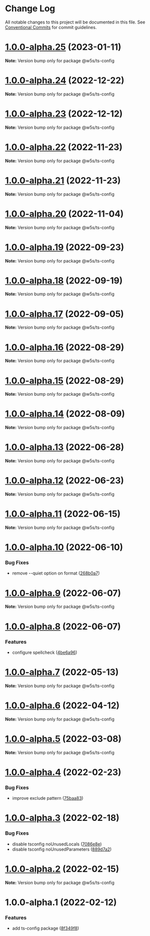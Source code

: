 # Change Log

All notable changes to this project will be documented in this file.
See [Conventional Commits](https://conventionalcommits.org) for commit guidelines.

# [1.0.0-alpha.25](https://github.com/w5s/project-config/compare/@w5s/ts-config@1.0.0-alpha.24...@w5s/ts-config@1.0.0-alpha.25) (2023-01-11)

**Note:** Version bump only for package @w5s/ts-config

# [1.0.0-alpha.24](https://github.com/w5s/project-config/compare/@w5s/ts-config@1.0.0-alpha.23...@w5s/ts-config@1.0.0-alpha.24) (2022-12-22)

**Note:** Version bump only for package @w5s/ts-config

# [1.0.0-alpha.23](https://github.com/w5s/project-config/compare/@w5s/ts-config@1.0.0-alpha.22...@w5s/ts-config@1.0.0-alpha.23) (2022-12-12)

**Note:** Version bump only for package @w5s/ts-config

# [1.0.0-alpha.22](https://github.com/w5s/project-config/compare/@w5s/ts-config@1.0.0-alpha.21...@w5s/ts-config@1.0.0-alpha.22) (2022-11-23)

**Note:** Version bump only for package @w5s/ts-config

# [1.0.0-alpha.21](https://github.com/w5s/project-config/compare/@w5s/ts-config@1.0.0-alpha.20...@w5s/ts-config@1.0.0-alpha.21) (2022-11-23)

**Note:** Version bump only for package @w5s/ts-config

# [1.0.0-alpha.20](https://github.com/w5s/project-config/compare/@w5s/ts-config@1.0.0-alpha.19...@w5s/ts-config@1.0.0-alpha.20) (2022-11-04)

**Note:** Version bump only for package @w5s/ts-config

# [1.0.0-alpha.19](https://github.com/w5s/project-config/compare/@w5s/ts-config@1.0.0-alpha.18...@w5s/ts-config@1.0.0-alpha.19) (2022-09-23)

**Note:** Version bump only for package @w5s/ts-config

# [1.0.0-alpha.18](https://github.com/w5s/project-config/compare/@w5s/ts-config@1.0.0-alpha.17...@w5s/ts-config@1.0.0-alpha.18) (2022-09-19)

**Note:** Version bump only for package @w5s/ts-config

# [1.0.0-alpha.17](https://github.com/w5s/project-config/compare/@w5s/ts-config@1.0.0-alpha.16...@w5s/ts-config@1.0.0-alpha.17) (2022-09-05)

**Note:** Version bump only for package @w5s/ts-config

# [1.0.0-alpha.16](https://github.com/w5s/project-config/compare/@w5s/ts-config@1.0.0-alpha.15...@w5s/ts-config@1.0.0-alpha.16) (2022-08-29)

**Note:** Version bump only for package @w5s/ts-config

# [1.0.0-alpha.15](https://github.com/w5s/project-config/compare/@w5s/ts-config@1.0.0-alpha.14...@w5s/ts-config@1.0.0-alpha.15) (2022-08-29)

**Note:** Version bump only for package @w5s/ts-config

# [1.0.0-alpha.14](https://github.com/w5s/project-config/compare/@w5s/ts-config@1.0.0-alpha.13...@w5s/ts-config@1.0.0-alpha.14) (2022-08-09)

**Note:** Version bump only for package @w5s/ts-config

# [1.0.0-alpha.13](https://github.com/w5s/project-config/compare/@w5s/ts-config@1.0.0-alpha.12...@w5s/ts-config@1.0.0-alpha.13) (2022-06-28)

**Note:** Version bump only for package @w5s/ts-config

# [1.0.0-alpha.12](https://github.com/w5s/project-config/compare/@w5s/ts-config@1.0.0-alpha.11...@w5s/ts-config@1.0.0-alpha.12) (2022-06-23)

**Note:** Version bump only for package @w5s/ts-config

# [1.0.0-alpha.11](https://github.com/w5s/project-config/compare/@w5s/ts-config@1.0.0-alpha.10...@w5s/ts-config@1.0.0-alpha.11) (2022-06-15)

**Note:** Version bump only for package @w5s/ts-config

# [1.0.0-alpha.10](https://github.com/w5s/project-config/compare/@w5s/ts-config@1.0.0-alpha.9...@w5s/ts-config@1.0.0-alpha.10) (2022-06-10)

### Bug Fixes

- remove --quiet option on format ([268b0a7](https://github.com/w5s/project-config/commit/268b0a76dbd03cfa6729988472948a66e2b749c9))

# [1.0.0-alpha.9](https://github.com/w5s/project-config/compare/@w5s/ts-config@1.0.0-alpha.8...@w5s/ts-config@1.0.0-alpha.9) (2022-06-07)

**Note:** Version bump only for package @w5s/ts-config

# [1.0.0-alpha.8](https://github.com/w5s/project-config/compare/@w5s/ts-config@1.0.0-alpha.7...@w5s/ts-config@1.0.0-alpha.8) (2022-06-07)

### Features

- configure spellcheck ([4be6a96](https://github.com/w5s/project-config/commit/4be6a96d6d30e1085b73c0befcab1d3fa30475ab))

# [1.0.0-alpha.7](https://github.com/w5s/project-config/compare/@w5s/ts-config@1.0.0-alpha.6...@w5s/ts-config@1.0.0-alpha.7) (2022-05-13)

**Note:** Version bump only for package @w5s/ts-config

# [1.0.0-alpha.6](https://github.com/w5s/project-config/compare/@w5s/ts-config@1.0.0-alpha.5...@w5s/ts-config@1.0.0-alpha.6) (2022-04-12)

**Note:** Version bump only for package @w5s/ts-config

# [1.0.0-alpha.5](https://github.com/w5s/project-config/compare/@w5s/ts-config@1.0.0-alpha.4...@w5s/ts-config@1.0.0-alpha.5) (2022-03-08)

**Note:** Version bump only for package @w5s/ts-config

# [1.0.0-alpha.4](https://github.com/w5s/project-config/compare/@w5s/ts-config@1.0.0-alpha.3...@w5s/ts-config@1.0.0-alpha.4) (2022-02-23)

### Bug Fixes

- improve exclude pattern ([75baa83](https://github.com/w5s/project-config/commit/75baa8392c1bec346edfbd13aa5dc4ba189a4868))

# [1.0.0-alpha.3](https://github.com/w5s/project-config/compare/@w5s/ts-config@1.0.0-alpha.2...@w5s/ts-config@1.0.0-alpha.3) (2022-02-18)

### Bug Fixes

- disable tsconfig noUnusedLocals ([7086e8e](https://github.com/w5s/project-config/commit/7086e8e5382882afcdc3d39497ff9268294ecf1a))
- disable tsconfig noUnusedParameters ([889d7a2](https://github.com/w5s/project-config/commit/889d7a2b1f7d09b62eb6637efd3c87d6dd55f950))

# [1.0.0-alpha.2](https://github.com/w5s/project-config/compare/@w5s/ts-config@1.0.0-alpha.1...@w5s/ts-config@1.0.0-alpha.2) (2022-02-15)

**Note:** Version bump only for package @w5s/ts-config

# 1.0.0-alpha.1 (2022-02-12)

### Features

- add ts-config package ([8f349f8](https://github.com/w5s/project-config/commit/8f349f8838abae1bb4bc15434faa6b2d694ab8e7))
